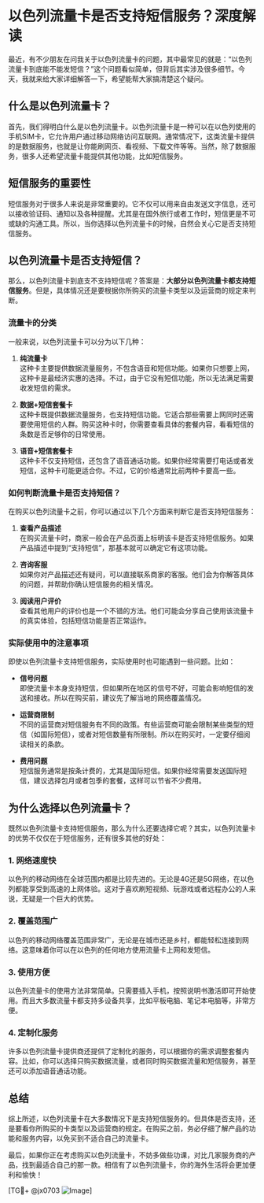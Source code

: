 # 以色列流量卡是否支持短信服务？深度解读

最近，有不少朋友在问我关于以色列流量卡的问题，其中最常见的就是：“以色列流量卡到底能不能发短信？”这个问题看似简单，但背后其实涉及很多细节。今天，我就来给大家详细解答一下，希望能帮大家搞清楚这个疑问。

## 什么是以色列流量卡？

首先，我们得明白什么是以色列流量卡。以色列流量卡是一种可以在以色列使用的手机SIM卡，它允许用户通过移动网络访问互联网。通常情况下，这类流量卡提供的是数据服务，也就是让你能刷网页、看视频、下载文件等等。当然，除了数据服务，很多人还希望流量卡能提供其他功能，比如短信服务。

## 短信服务的重要性

短信服务对于很多人来说是非常重要的。它不仅可以用来自由发送文字信息，还可以接收验证码、通知以及各种提醒。尤其是在国外旅行或者工作时，短信更是不可或缺的沟通工具。所以，当你选择以色列流量卡的时候，自然会关心它是否支持短信服务。

## 以色列流量卡是否支持短信？

那么，以色列流量卡到底支不支持短信呢？答案是：**大部分以色列流量卡都支持短信服务**。但是，具体情况还是要根据你所购买的流量卡类型以及运营商的规定来判断。

### 流量卡的分类

一般来说，以色列流量卡可以分为以下几种：

1. **纯流量卡**  
   这种卡主要提供数据流量服务，不包含语音和短信功能。如果你只想要上网，这种卡是最经济实惠的选择。不过，由于它没有短信功能，所以无法满足需要收发短信的需求。

2. **数据+短信套餐卡**  
   这种卡既提供数据流量服务，也支持短信功能。它适合那些需要上网同时还需要使用短信的人群。购买这种卡时，你需要查看具体的套餐内容，看看短信的条数是否足够你的日常使用。

3. **语音+短信套餐卡**  
   这种卡不仅支持短信，还包含了语音通话功能。如果你经常需要打电话或者发短信，这种卡可能更适合你。不过，它的价格通常比前两种卡要高一些。

### 如何判断流量卡是否支持短信？

在购买以色列流量卡之前，你可以通过以下几个方面来判断它是否支持短信服务：

1. **查看产品描述**  
   在购买流量卡时，商家一般会在产品页面上标明该卡是否支持短信服务。如果产品描述中提到“支持短信”，那基本就可以确定它有这项功能。

2. **咨询客服**  
   如果你对产品描述还有疑问，可以直接联系商家的客服。他们会为你解答具体的问题，并帮助你确认短信服务的相关情况。

3. **阅读用户评价**  
   查看其他用户的评价也是一个不错的方法。他们可能会分享自己使用该流量卡的真实体验，包括短信功能是否正常运作。

### 实际使用中的注意事项

即使以色列流量卡支持短信服务，实际使用时也可能遇到一些问题。比如：

- **信号问题**  
   即使流量卡本身支持短信，但如果所在地区的信号不好，可能会影响短信的发送和接收。所以在购买前，建议先了解当地的网络覆盖情况。

- **运营商限制**  
   不同的运营商对短信服务有不同的政策。有些运营商可能会限制某些类型的短信（如国际短信），或者对短信数量有所限制。所以在购买时，一定要仔细阅读相关的条款。

- **费用问题**  
   短信服务通常是按条计费的，尤其是国际短信。如果你经常需要发送国际短信，建议选择包月或者包季的套餐，这样可以节省不少费用。

## 为什么选择以色列流量卡？

既然以色列流量卡支持短信服务，那么为什么还要选择它呢？其实，以色列流量卡的优势不仅仅在于短信服务，还有很多其他的好处：

### 1. 网络速度快

以色列的移动网络在全球范围内都是比较先进的。无论是4G还是5G网络，在以色列都能享受到高速的上网体验。这对于喜欢刷短视频、玩游戏或者远程办公的人来说，无疑是一个巨大的优势。

### 2. 覆盖范围广

以色列的移动网络覆盖范围非常广，无论是在城市还是乡村，都能轻松连接到网络。这意味着你可以在以色列的任何地方使用流量卡上网和发短信。

### 3. 使用方便

以色列流量卡的使用方法非常简单。只需要插入手机，按照说明书激活即可开始使用。而且大多数流量卡都支持多设备共享，比如平板电脑、笔记本电脑等，非常方便。

### 4. 定制化服务

许多以色列流量卡提供商还提供了定制化的服务，可以根据你的需求调整套餐内容。比如，你可以选择只购买数据流量，或者同时购买数据流量和短信服务，甚至还可以添加语音通话功能。

## 总结

综上所述，以色列流量卡在大多数情况下是支持短信服务的。但具体是否支持，还是要看你所购买的卡类型以及运营商的规定。在购买之前，务必仔细了解产品的功能和服务内容，以免买到不适合自己的流量卡。

最后，如果你正在考虑购买以色列流量卡，不妨多做些功课，对比几家服务商的产品，找到最适合自己的那一款。相信有了以色列流量卡，你的海外生活将会更加便利和愉快！

[TG💪+ @jx0703 ![Image](https://github.com/user-attachments/assets/dbca1d08-cadb-493c-b0ec-ad6f7a83f270)]